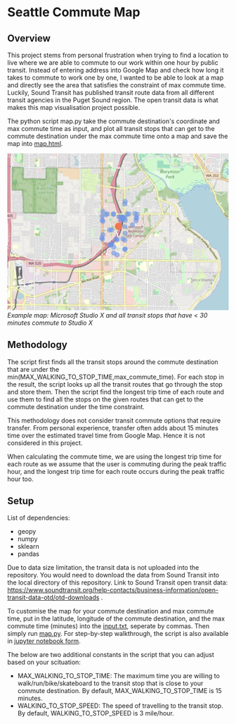 # Seattle Commute Map

## Overview
This project stems from personal frustration when trying to find a location to live where we are able to commute to our work within one hour by public transit. Instead of entering address into Google Map and check how long it takes to commute to work one by one, I wanted to be able to look at a map and directly see the area that satisfies the constraint of max commute time. Luckily, Sound Transit has published transit route data from all different transit agencies in the  Puget Sound region. The open transit data is what makes this map visualisation project possible.

The python script map.py take the commute destination's coordinate and max commute time as input, and plot all transit stops that can get to the commute destination under the max commute time onto a map and save the map into [map.html](map.html).

![Example Map](map.jpg)
*Example map: Microsoft Studio X and all transit stops that have < 30 minutes commute to Studio X*

## Methodology
The script first finds all the transit stops around the commute destination that are under the min(MAX_WALKING_TO_STOP_TIME,max_commute_time). For each stop in the result, the script looks up all the transit routes that go through the stop and store them. Then the script find the longest trip time of each route and use them to find all the stops on the given routes that can get to the commute destination under the time constraint.

This methodology does not consider transit commute options that require transfer. From personal experience, transfer often adds about 15 minutes time over the estimated travel time from Google Map. Hence it is not considered in this project.

When calculating the commute time, we are using the longest trip time for each route as we assume that the user is commuting during the peak traffic hour, and the longest trip time for each route occurs during the peak traffic hour too.

## Setup
List of dependencies:
* geopy
* numpy
* sklearn
* pandas

Due to data size limitation, the transit data is not uploaded into the repository. You would need to download the data from Sound Transit into the local directory of this repository. Link to Sound Transit open transit data: https://www.soundtransit.org/help-contacts/business-information/open-transit-data-otd/otd-downloads .

To customise the map for your commute destination and max commute time, put in the latitude, longitude of the commute destination, and the max commute time (minutes) into the [input.txt](input.txt), seperate by commas. Then simply run [map.py](map.py). For step-by-step walkthrough, the script is also available in [jupyter notebook form](transit_map_process.ipynb).

The below are two additional constants in the script that you can adjust based on your scituation:
* MAX_WALKING_TO_STOP_TIME: The maximum time you are willing to walk/run/bike/skateboard to the transit stop that is close to your commute destination. By default, MAX_WALKING_TO_STOP_TIME is 15 minutes.
* WALKING_TO_STOP_SPEED: The speed of travelling to the transit stop. By default, WALKING_TO_STOP_SPEED is 3 mile/hour.
